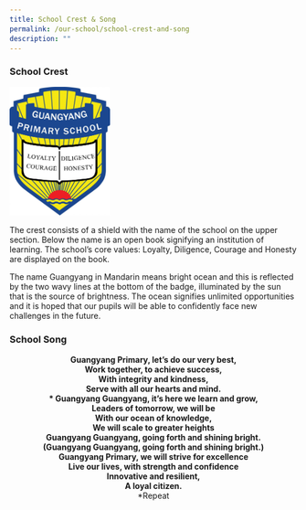 ```yaml
---
title: School Crest & Song
permalink: /our-school/school-crest-and-song
description: ""
---
```

### School Crest

<img src="/images/schoolcrest.jpeg" 
     style="width:35%">
		 

The crest consists of a shield with the name of the school on the upper section. Below the name is an open book signifying an institution of learning. The school’s core values: Loyalty, Diligence, Courage and Honesty are displayed on the book.

The name Guangyang in Mandarin means bright ocean and this is reflected by the two wavy lines at the bottom of the badge, illuminated by the sun that is the source of brightness. The ocean signifies unlimited opportunities and it is hoped that our pupils will be able to confidently face new challenges in the future.

### School Song

<center><strong>Guangyang Primary, let’s do our very best,<br>Work together, to achieve success,<br>With integrity and kindness,<br>Serve with all our hearts and mind.</strong></center>

<center><strong>* Guangyang Guangyang, it’s here we learn and grow,<br>Leaders of tomorrow, we will be<br>With our ocean of knowledge,<br>We will scale to greater heights<br>Guangyang Guangyang, going forth and shining bright.<br>(Guangyang Guangyang, going forth and shining bright.)</strong></center>

<center><strong>Guangyang Primary, we will strive for excellence<br>
Live our lives, with strength and confidence<br>
Innovative and resilient,<br>
	A loyal citizen.<br></strong></center>

<center>*Repeat</center>